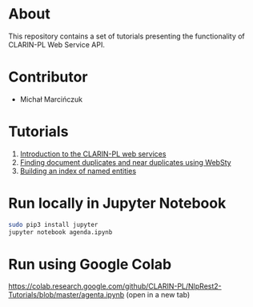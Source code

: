 # About

This repository contains a set of tutorials presenting the functionality of CLARIN-PL Web Service API.

# Contributor

* Michał Marcińczuk

# Tutorials

1. [Introduction to the CLARIN-PL web services](part1.ipynb) 
1. [Finding document duplicates and near duplicates using WebSty](part2.ipynb)
2. [Building an index of named entities](part3.ipynb)

# Run locally in Jupyter Notebook
```bash
sudo pip3 install jupyter
jupyter notebook agenda.ipynb
```

# Run using Google Colab
https://colab.research.google.com/github/CLARIN-PL/NlpRest2-Tutorials/blob/master/agenta.ipynb (open in a new tab)

